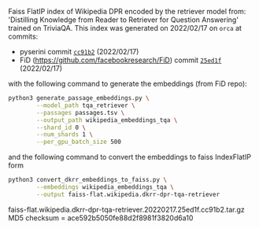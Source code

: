 Faiss FlatIP index of Wikipedia DPR encoded by the retriever model from: 'Distilling Knowledge from Reader to Retriever for Question Answering' trained on TriviaQA.
This index was generated on 2022/02/17 on `orca` at commits:

+ pyserini commit [`cc91b2`](https://github.com/castorini/pyserini/commit/cc91b22f549702068cea1283f91b31d28d127b2f) (2022/02/17)
+ FiD (https://github.com/facebookresearch/FiD) commit [`25ed1f`](https://github.com/facebookresearch/FiD/commit/25ed1ff0fe0288b80fb5e9e5de8d6346b94b8d48) (2022/02/17)

with the following command to generate the embeddings (from FiD repo):

```bash
python3 generate_passage_embeddings.py \
        --model_path tqa_retriever \
        --passages passages.tsv \
        --output_path wikipedia_embeddings_tqa \
        --shard_id 0 \
        --num_shards 1 \
        --per_gpu_batch_size 500
```

and the following command to convert the embeddings to faiss IndexFlatIP form

```bash
python3 convert_dkrr_embeddings_to_faiss.py \
        --embeddings wikipedia_embeddings_tqa \
        --output faiss-flat.wikipedia.dkrr-dpr-tqa-retriever
```
		
faiss-flat.wikipedia.dkrr-dpr-tqa-retriever.20220217.25ed1f.cc91b2.tar.gz MD5 checksum = ace592b5050fe88d2f8981f3820d6a10
